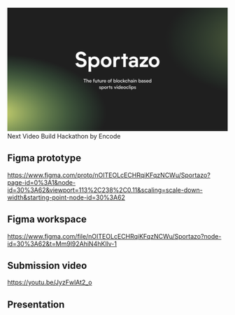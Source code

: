 ![Cover Image](Wallpaper.png)
Next Video Build Hackathon by Encode
## Figma prototype
https://www.figma.com/proto/nOITEOLcECHRqiKFqzNCWu/Sportazo?page-id=0%3A1&node-id=30%3A62&viewport=113%2C238%2C0.11&scaling=scale-down-width&starting-point-node-id=30%3A62

## Figma workspace
https://www.figma.com/file/nOITEOLcECHRqiKFqzNCWu/Sportazo?node-id=30%3A62&t=Mm9l92AhiN4hKIlv-1

## Submission video
https://youtu.be/JyzFwlAt2_o

## Presentation




